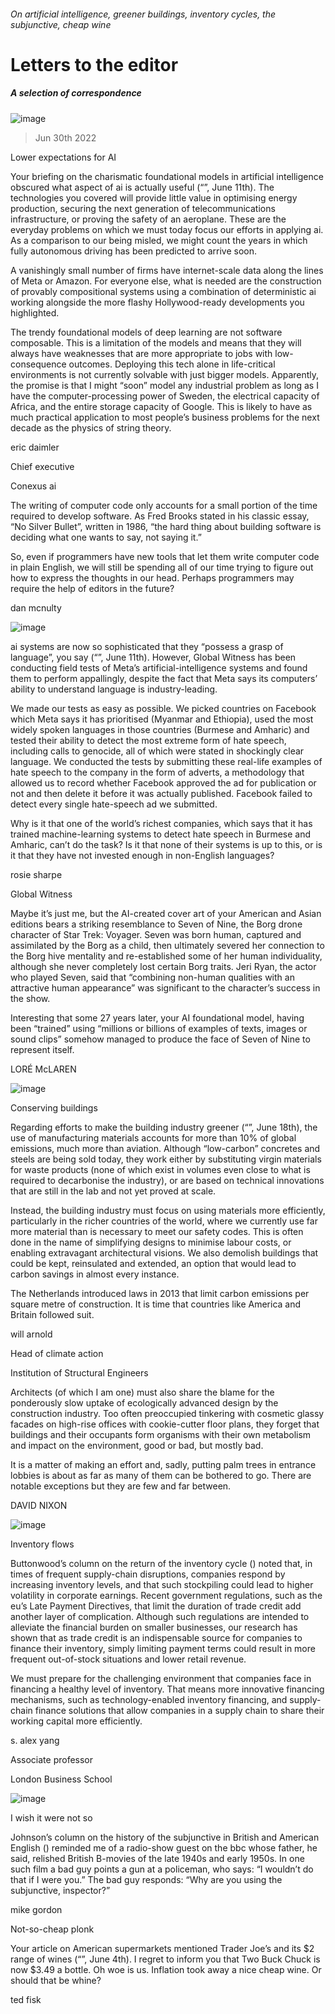 ###### On artificial intelligence, greener buildings, inventory cycles, the subjunctive, cheap wine
# Letters to the editor 
##### A selection of correspondence 
![image](images/20220611_FBD011.jpg) 
> Jun 30th 2022 
Lower expectations for AI
Your briefing on the charismatic foundational models in artificial intelligence obscured what aspect of ai is actually useful (“”, June 11th). The technologies you covered will provide little value in optimising energy production, securing the next generation of telecommunications infrastructure, or proving the safety of an aeroplane. These are the everyday problems on which we must today focus our efforts in applying ai. As a comparison to our being misled, we might count the years in which fully autonomous driving has been predicted to arrive soon. 
A vanishingly small number of firms have internet-scale data along the lines of Meta or Amazon. For everyone else, what is needed are the construction of provably compositional systems using a combination of deterministic ai working alongside the more flashy Hollywood-ready developments you highlighted. 
The trendy foundational models of deep learning are not software composable. This is a limitation of the models and means that they will always have weaknesses that are more appropriate to jobs with low-consequence outcomes. Deploying this tech alone in life-critical environments is not currently solvable with just bigger models. Apparently, the promise is that I might “soon” model any industrial problem as long as I have the computer-processing power of Sweden, the electrical capacity of Africa, and the entire storage capacity of Google. This is likely to have as much practical application to most people’s business problems for the next decade as the physics of string theory.
eric daimler
Chief executive
Conexus ai

The writing of computer code only accounts for a small portion of the time required to develop software. As Fred Brooks stated in his classic essay, “No Silver Bullet”, written in 1986, “the hard thing about building software is deciding what one wants to say, not saying it.”
So, even if programmers have new tools that let them write computer code in plain English, we will still be spending all of our time trying to figure out how to express the thoughts in our head. Perhaps programmers may require the help of editors in the future?
dan mcnulty

![image](images/20220611_LDD002.jpg) 

ai systems are now so sophisticated that they “possess a grasp of language”, you say (“”, June 11th). However, Global Witness has been conducting field tests of Meta’s artificial-intelligence systems and found them to perform appallingly, despite the fact that Meta says its computers’ ability to understand language is industry-leading. 
We made our tests as easy as possible. We picked countries on Facebook which Meta says it has prioritised (Myanmar and Ethiopia), used the most widely spoken languages in those countries (Burmese and Amharic) and tested their ability to detect the most extreme form of hate speech, including calls to genocide, all of which were stated in shockingly clear language. We conducted the tests by submitting these real-life examples of hate speech to the company in the form of adverts, a methodology that allowed us to record whether Facebook approved the ad for publication or not and then delete it before it was actually published. Facebook failed to detect every single hate-speech ad we submitted. 
Why is it that one of the world’s richest companies, which says that it has trained machine-learning systems to detect hate speech in Burmese and Amharic, can’t do the task? Is it that none of their systems is up to this, or is it that they have not invested enough in non-English languages? 
rosie sharpe
Global Witness

Maybe it’s just me, but the AI-created cover art of your American and Asian editions bears a striking resemblance to Seven of Nine, the Borg drone character of Star Trek: Voyager. Seven was born human, captured and assimilated by the Borg as a child, then ultimately severed her connection to the Borg hive mentality and re-established some of her human individuality, although she never completely lost certain Borg traits. Jeri Ryan, the actor who played Seven, said that “combining non-human qualities with an attractive human appearance” was significant to the character’s success in the show.

Interesting that some 27 years later, your AI foundational model, having been “trained” using “millions or billions of examples of texts, images or sound clips” somehow managed to produce the face of Seven of Nine to represent itself.

LORÉ McLAREN

![image](images/20220618_FNP003.jpg) 

Conserving buildings
Regarding efforts to make the building industry greener (“”, June 18th), the use of manufacturing materials accounts for more than 10% of global emissions, much more than aviation. Although “low-carbon” concretes and steels are being sold today, they work either by substituting virgin materials for waste products (none of which exist in volumes even close to what is required to decarbonise the industry), or are based on technical innovations that are still in the lab and not yet proved at scale.
Instead, the building industry must focus on using materials more efficiently, particularly in the richer countries of the world, where we currently use far more material than is necessary to meet our safety codes. This is often done in the name of simplifying designs to minimise labour costs, or enabling extravagant architectural visions. We also demolish buildings that could be kept, reinsulated and extended, an option that would lead to carbon savings in almost every instance.
The Netherlands introduced laws in 2013 that limit carbon emissions per square metre of construction. It is time that countries like America and Britain followed suit.
will arnold
Head of climate action
Institution of Structural Engineers

Architects (of which I am one) must also share the blame for the ponderously slow uptake of ecologically advanced design by the construction industry. Too often preoccupied tinkering with cosmetic glassy facades on high-rise offices with cookie-cutter floor plans, they forget that buildings and their occupants form organisms with their own metabolism and impact on the environment, good or bad, but mostly bad.
It is a matter of making an effort and, sadly, putting palm trees in entrance lobbies is about as far as many of them can be bothered to go. There are notable exceptions but they are few and far between.

DAVID NIXON

![image](images/20220604_FND003.jpg) 

Inventory flows
Buttonwood’s column on the return of the inventory cycle () noted that, in times of frequent supply-chain disruptions, companies respond by increasing inventory levels, and that such stockpiling could lead to higher volatility in corporate earnings. Recent government regulations, such as the eu’s Late Payment Directives, that limit the duration of trade credit add another layer of complication. Although such regulations are intended to alleviate the financial burden on smaller businesses, our research has shown that as trade credit is an indispensable source for companies to finance their inventory, simply limiting payment terms could result in more frequent out-of-stock situations and lower retail revenue.
We must prepare for the challenging environment that companies face in financing a healthy level of inventory. That means more innovative financing mechanisms, such as technology-enabled inventory financing, and supply-chain finance solutions that allow companies in a supply chain to share their working capital more efficiently. 
s. alex yang
Associate professor
London Business School
![image](images/20220618_CUD001.jpg) 

I wish it were not so
Johnson’s column on the history of the subjunctive in British and American English () reminded me of a radio-show guest on the bbc whose father, he said, relished British B-movies of the late 1940s and early 1950s. In one such film a bad guy points a gun at a policeman, who says: “I wouldn’t do that if I were you.” The bad guy responds: “Why are you using the subjunctive, inspector?” 
mike gordon

Not-so-cheap plonk
Your article on American supermarkets mentioned Trader Joe’s and its $2 range of wines (“”, June 4th). I regret to inform you that Two Buck Chuck is now $3.49 a bottle. Oh woe is us. Inflation took away a nice cheap wine. Or should that be whine? 
ted fisk

